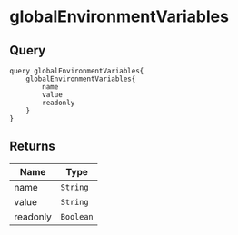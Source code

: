 # globalEnvironmentVariables

## Query

```
query globalEnvironmentVariables{
    globalEnvironmentVariables{
        name
        value
        readonly
    }
}
```

## Returns

Name | Type
---- | ----
name | `String`
value | `String`
readonly | `Boolean`
